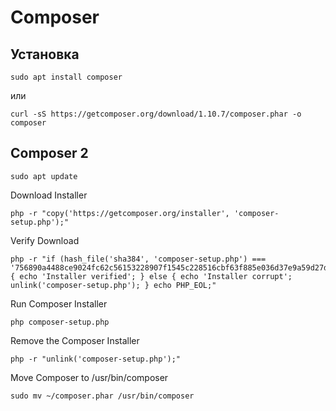 # Composer

## Установка

    sudo apt install composer

или

    curl -sS https://getcomposer.org/download/1.10.7/composer.phar -o composer

## Composer 2

    sudo apt update

Download Installer

    php -r "copy('https://getcomposer.org/installer', 'composer-setup.php');"

Verify Download

    php -r "if (hash_file('sha384', 'composer-setup.php') === '756890a4488ce9024fc62c56153228907f1545c228516cbf63f885e036d37e9a59d27d63f46af1d4d07ee0f76181c7d3') { echo 'Installer verified'; } else { echo 'Installer corrupt'; unlink('composer-setup.php'); } echo PHP_EOL;"

Run Composer Installer

    php composer-setup.php

Remove the Composer Installer

    php -r "unlink('composer-setup.php');"

Move Composer to /usr/bin/composer

    sudo mv ~/composer.phar /usr/bin/composer
